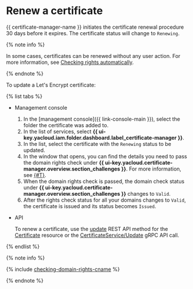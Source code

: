 # Renew a certificate

{{ certificate-manager-name }} initiates the certificate renewal procedure 30 days before it expires. The certificate status will change to `Renewing`.

{% note info %}

In some cases, certificates can be renewed without any user action. For more information, see [Checking rights automatically](../../concepts/challenges.md#auto).

{% endnote %}

To update a Let's Encrypt certificate:

{% list tabs %}

- Management console

   1. In the [management console]({{ link-console-main }}), select the folder the certificate was added to.
   1. In the list of services, select **{{ ui-key.yacloud.iam.folder.dashboard.label_certificate-manager }}**.
   1. In the list, select the certificate with the `Renewing` status to be updated.
   1. In the window that opens, you can find the details you need to pass the domain rights check under **{{ ui-key.yacloud.certificate-manager.overview.section_challenges }}**. For more information, see [{#T}](../../concepts/challenges.md).
   1. When the domain rights check is passed, the domain check status under **{{ ui-key.yacloud.certificate-manager.overview.section_challenges }}** changes to `Valid`.
   1. After the rights check status for all your domains changes to `Valid`, the certificate is issued and its status becomes `Issued`.

- API

   To renew a certificate, use the [update](../../api-ref/Certificate/update.md) REST API method for the [Certificate](../../api-ref/Certificate/) resource or the [CertificateService/Update](../../api-ref/grpc/certificate_service.md#Update) gRPC API call.

{% endlist %}

{% note info %}

{% include [checking-domain-rights-cname](../../../_includes/certificate-manager/checking-domain-rights-cname.md) %}

{% endnote %}